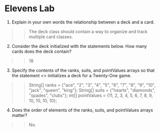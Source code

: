 # Elevens Lab
1) Explain in your own words the relationship between a deck and a card.
>> The deck class should contain a way to organize and track multiple card classes.

2) Consider the deck initialized with the statements below. How many cards does the deck contain?
>> 18

3) Specify the contents of the ranks, suits, and pointValues arrays so that the statement <> initializes a deck for a Twenty-One game.
>> String[] ranks = {"ace", "2", "3", "4", "5", "6", "7", "8", "9", "10", "jack", "queen", "king"};
   String[] suits = {"hearts", "diamonds", "spades", "clubs"};
   int[] pointValues = {11, 2, 3, 4, 5, 6, 7, 8, 9, 10, 10, 10, 10};

4) Does the order of elements of the ranks, suits, and pointValues arrays matter?
>> No.
